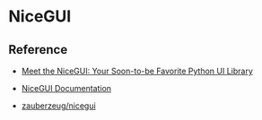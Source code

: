 # NiceGUI

## Reference

- [Meet the NiceGUI: Your Soon-to-be Favorite Python UI Library](https://towardsdatascience.com/meet-the-nicegui-your-soon-to-be-favorite-python-ui-library-fb69f14bb0ac)
- [NiceGUI Documentation](https://nicegui.io/documentation)

- [zauberzeug/nicegui](https://github.com/zauberzeug/nicegui)